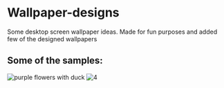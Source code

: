 # Wallpaper-designs
Some desktop screen wallpaper ideas.
Made for fun purposes and added few of the designed wallpapers

<h2>Some of the samples:</h2>

![purple flowers with duck](https://user-images.githubusercontent.com/79411680/207428129-673899af-4b50-4a65-80dc-5613b001325a.png)
![4](https://user-images.githubusercontent.com/79411680/207428154-2108a1e1-dd84-46f1-9baa-da98c6aac05f.png)
